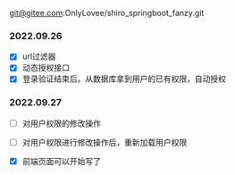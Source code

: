 git@gitee.com:OnlyLovee/shiro_springboot_fanzy.git

### 2022.09.26

-[x] url过滤器
-[x] 动态授权接口
-[x] 登录验证结束后。从数据库拿到用户的已有权限，自动授权

### 2022.09.27

-[ ] 对用户权限的修改操作
-[ ] 对用户权限进行修改操作后，重新加载用户权限
-[x] 前端页面可以开始写了

    